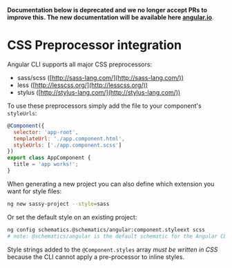 **Documentation below is deprecated and we no longer accept PRs to improve this. The new documentation will be available here [angular.io](https://angular.io/guide/build)**.

# CSS Preprocessor integration

Angular CLI supports all major CSS preprocessors:
- sass/scss ([http://sass-lang.com/](http://sass-lang.com/))
- less ([http://lesscss.org/](http://lesscss.org/))
- stylus ([http://stylus-lang.com/](http://stylus-lang.com/))

To use these preprocessors simply add the file to your component's `styleUrls`:

```javascript
@Component({
  selector: 'app-root',
  templateUrl: './app.component.html',
  styleUrls: ['./app.component.scss']
})
export class AppComponent {
  title = 'app works!';
}
```

When generating a new project you can also define which extension you want for
style files:

```bash
ng new sassy-project --style=sass
```

Or set the default style on an existing project:

```bash
ng config schematics.@schematics/angular:component.styleext scss
# note: @schematics/angular is the default schematic for the Angular CLI
```

Style strings added to the `@Component.styles` array _must be written in CSS_ because the CLI cannot apply a pre-processor to inline styles.